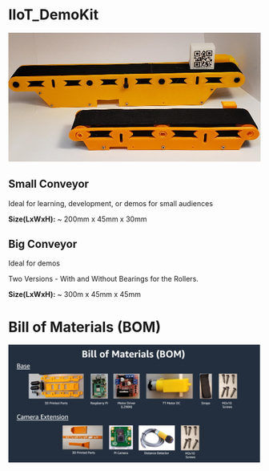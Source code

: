 # IIoT_DemoKit
<img src=https://github.com/simberg-aws/IIoT_DemoKit/blob/main/Images/Conveyors.png width=600>

## Small Conveyor
Ideal for learning, development, or demos for small audiences

**Size(LxWxH):** ~ 200mm x 45mm x 30mm

## Big Conveyor
Ideal for demos

Two Versions - With and Without Bearings for the Rollers.

**Size(LxWxH):** ~ 300m x 45mm x 45mm

# Bill of Materials (BOM) 
<img src=https://github.com/simberg-aws/IIoT_DemoKit/blob/main/Images/BOM.png width=600>
